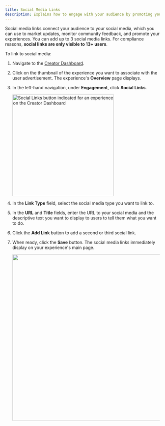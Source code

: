 ```yaml
---
title: Social Media Links
description: Explains how to engage with your audience by promoting your experience on social media.
---
```


Social media links connect your audience to your social media, which you
can use to market updates, monitor community feedback, and promote your
experiences. You can add up to 3 social media links. For compliance
reasons, **social links are only visible to 13+ users**.

To link to social media:

1. Navigate to the [Creator Dashboard](https://create.roblox.com/dashboard/creations).
2. Click on the thumbnail of the experience you want to associate with the user advertisement. The experience's **Overview** page displays.
3. In the left-hand navigation, under **Engagement**, click **Social Links**.

   <img src="../../assets/creator-dashboard/Experience-Nav-Engagement-Social-Links.png" width="330" alt="Social Links button indicated for an experience on the Creator Dashboard" />

4. In the **Link Type** field, select the social media type you want to link to.
5. In the **URL** and **Title** fields, enter the URL to your social media and the descriptive text you want to display to users to tell them what you want to do.
6. <Chip label="optional" size="small" variant="outlined" color="primary" /> Click the **Add Link** button to add a second or third social link.
7. When ready, click the **Save** button. The social media links immediately display on your experience's main page.

   <img src="../../assets/promotion/misc/Social-Links-Example.png" width="540" />
